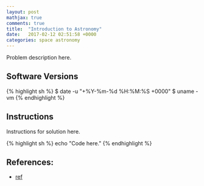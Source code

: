 ```yaml
---
layout: post
mathjax: true
comments: true
title:  "Introduction to Astronomy"
date:   2017-02-12 02:51:58 +0000
categories: space astronomy
---
```

Problem description here.

## Software Versions

{% highlight sh %}
$ date -u "+%Y-%m-%d %H:%M:%S +0000"
$ uname -vm
{% endhighlight %}

## Instructions

Instructions for solution here.

{% highlight sh %}
echo "Code here."
{% endhighlight %}

## References:

- [ref][ref]

[ref]: https://sgeos.github.io

